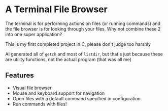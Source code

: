 # A Terminal File Browser
The terminal is for performing actions on files (or running commands) and the file browser is for looking through your files. Why not combine these 2 into one super application?

This is my first completed project in C, please don't judge too harshly

AI generated all of `getch` and most of `listdir`, but that's just because these are utility functions, not the actual program (that was all me)

## Features
- Visual file browser
- Mouse and keyboard support for navigation
- Open files with a default command specified in configuration
- Run commands with files!

